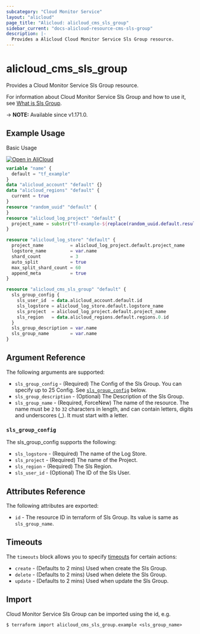 ```yaml
---
subcategory: "Cloud Monitor Service"
layout: "alicloud"
page_title: "Alicloud: alicloud_cms_sls_group"
sidebar_current: "docs-alicloud-resource-cms-sls-group"
description: |-
  Provides a Alicloud Cloud Monitor Service Sls Group resource.
---
```


# alicloud_cms_sls_group

Provides a Cloud Monitor Service Sls Group resource.

For information about Cloud Monitor Service Sls Group and how to use it, see [What is Sls Group](https://www.alibabacloud.com/help/doc-detail/28608.htm).

-> **NOTE:** Available since v1.171.0.

## Example Usage

Basic Usage

<div style="display: block;margin-bottom: 40px;"><div class="oics-button" style="float: right;position: absolute;margin-bottom: 10px;">
  <a href="https://api.aliyun.com/api-tools/terraform?resource=alicloud_cms_sls_group&exampleId=f96cf34e-aa7c-fb5a-c283-34fdf5a60e206ca2e4f0&activeTab=example&spm=docs.r.cms_sls_group.0.f96cf34eaa&intl_lang=EN_US" target="_blank">
    <img alt="Open in AliCloud" src="https://img.alicdn.com/imgextra/i1/O1CN01hjjqXv1uYUlY56FyX_!!6000000006049-55-tps-254-36.svg" style="max-height: 44px; max-width: 100%;">
  </a>
</div></div>

```terraform
variable "name" {
  default = "tf_example"
}
data "alicloud_account" "default" {}
data "alicloud_regions" "default" {
  current = true
}
resource "random_uuid" "default" {
}
resource "alicloud_log_project" "default" {
  project_name = substr("tf-example-${replace(random_uuid.default.result, "-", "")}", 0, 16)
}

resource "alicloud_log_store" "default" {
  project_name          = alicloud_log_project.default.project_name
  logstore_name         = var.name
  shard_count           = 3
  auto_split            = true
  max_split_shard_count = 60
  append_meta           = true
}

resource "alicloud_cms_sls_group" "default" {
  sls_group_config {
    sls_user_id  = data.alicloud_account.default.id
    sls_logstore = alicloud_log_store.default.logstore_name
    sls_project  = alicloud_log_project.default.project_name
    sls_region   = data.alicloud_regions.default.regions.0.id
  }
  sls_group_description = var.name
  sls_group_name        = var.name
}
```
## Argument Reference

The following arguments are supported:

* `sls_group_config` - (Required) The Config of the Sls Group. You can specify up to 25 Config. See [`sls_group_config`](#sls_group_config) below. 
* `sls_group_description` - (Optional) The Description of the Sls Group.
* `sls_group_name` - (Required, ForceNew) The name of the resource. The name must be `2` to `32` characters in length, and can contain letters, digits and underscores (_). It must start with a letter.

### `sls_group_config`

The sls_group_config supports the following: 

* `sls_logstore` - (Required) The name of the Log Store.
* `sls_project` - (Required) The name of the Project.
* `sls_region` - (Required) The Sls Region.
* `sls_user_id` - (Optional) The ID of the Sls User.

## Attributes Reference

The following attributes are exported:

* `id` - The resource ID in terraform of Sls Group. Its value is same as `sls_group_name`.

## Timeouts

The `timeouts` block allows you to specify [timeouts](https://www.terraform.io/docs/configuration-0-11/resources.html#timeouts) for certain actions:

* `create` - (Defaults to 2 mins) Used when create the Sls Group.
* `delete` - (Defaults to 2 mins) Used when delete the Sls Group.
* `update` - (Defaults to 2 mins) Used when update the Sls Group.

## Import

Cloud Monitor Service Sls Group can be imported using the id, e.g.

```shell
$ terraform import alicloud_cms_sls_group.example <sls_group_name>
```